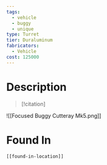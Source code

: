 ```yaml
---
tags:
  - vehicle
  - buggy
  - unique
type: Turret
tier: Duraluminum
fabricators:
  - Vehicle
cost: 125000
---
```

# Description
> [!citation]
> 

![[Focused Buggy Cutteray Mk5.png]]
# Found In
```meta-bind-embed
[[found-in-location]]
```